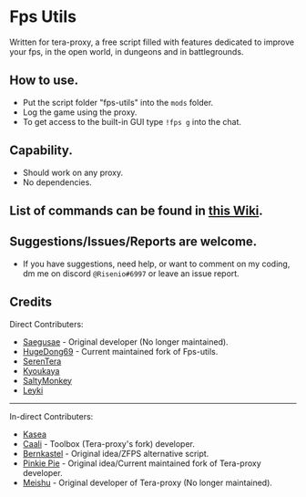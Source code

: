 # Fps Utils
  Written for tera-proxy, a free script filled with features dedicated to improve your fps, in the open world, in dungeons and in battlegrounds.

## How to use.
  * Put the script folder "fps-utils" into the `mods` folder.
  * Log the game using the proxy.
  * To get access to the built-in GUI type `!fps g` into the chat.

## Capability.
  * Should work on any proxy.
  * No dependencies.

## List of commands can be found in [this Wiki](https://github.com/Risenio/fps-utils/wiki/Commands).

## Suggestions/Issues/Reports are welcome.
  * If you have suggestions, need help, or want to comment on my coding, dm me on discord `@Risenio#6997` or leave an issue report.

## Credits
Direct Contributers:
  - [Saegusae](https://github.com/Saegusae)         - Original developer (No longer maintained).
  - [HugeDong69](https://github.com/codeagon)       - Current maintained fork of Fps-utils.
  - [SerenTera](https://github.com/SerenTera)
  - [Kyoukaya](https://github.com/kyoukaya)
  - [SaltyMonkey](https://github.com/SaltyMonkey)
  - [Leyki](https://github.com/Leyki)

---

In-direct Contributers: 
  - [Kasea](https://github.com/Kaseaa)
  - [Caali](https://github.com/caali-hackerman)     - Toolbox (Tera-proxy's fork) developer.
  - [Bernkastel](https://github.com/Bernkastel-0)   - Original idea/ZFPS alternative script.
  - [Pinkie Pie](https://github.com/pinkipi)        - Original idea/Current maintained fork of Tera-proxy developer.
  - [Meishu](https://github.com/meishuu)            - Original developer of Tera-proxy (No longer maintained).
